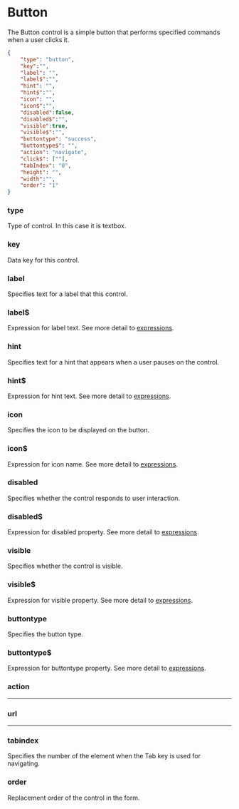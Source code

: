 
# Button
The Button control is a simple button that performs specified commands when a user clicks it.

```json
{
    "type": "button",
    "key":"",
    "label": "",
    "label$":"",
    "hint": "",
    "hint$":"",
    "icon": "",
    "icon$":"",
    "disabled":false,
    "disabled$":"",
    "visible":true,
    "visible$":"",
    "buttontype": "success",
    "buttontype$": "",
    "action": "navigate",
    "click$": [""],
    "tabIndex": "0",
    "height": "",
    "width":"",
    "order": "1"
}
```

### type
Type of control. In this case it is textbox.

### key
Data key for this control.

### label
Specifies text for a label that this control.

### label$
Expression for label text. See more detail to [expressions](https://github.com/selimtan/gianaForms/tree/master/expressions.md).

### hint
Specifies text for a hint that appears when a user pauses on the control.

### hint$
Expression for hint text. See more detail to [expressions](https://github.com/selimtan/gianaForms/tree/master/expressions.md).  

### icon
Specifies the icon to be displayed on the button.

### icon$
Expression for icon name. See more detail to [expressions](https://github.com/selimtan/gianaForms/tree/master/expressions.md).  

### disabled
Specifies whether the control responds to user interaction.

### disabled$
Expression for disabled property. See more detail to [expressions](https://github.com/selimtan/gianaForms/tree/master/expressions.md).  

### visible
Specifies whether the control is visible.

### visible$
Expression for visible property. See more detail to [expressions](https://github.com/selimtan/gianaForms/tree/master/expressions.md).  

### buttontype
Specifies the button type.

### buttontype$
Expression for buttontype property. See more detail to [expressions](https://github.com/selimtan/gianaForms/tree/master/expressions.md).  

### action
---

### url
---

### tabindex
Specifies the number of the element when the Tab key is used for navigating.

### order
Replacement order of the control in the form.